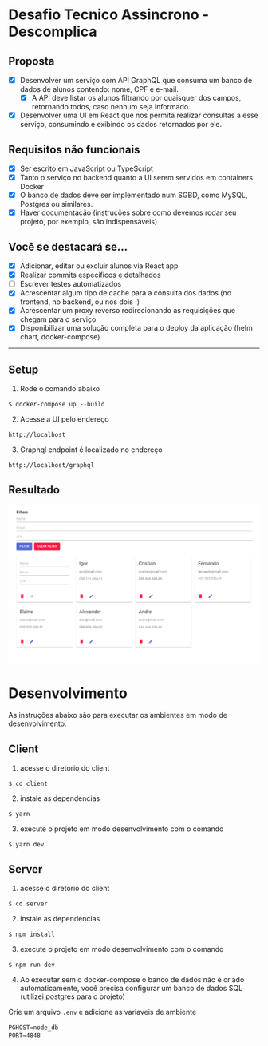 # Desafio Tecnico Assincrono  -  Descomplica

## Proposta
- [x] Desenvolver um serviço com API GraphQL que consuma um banco de dados de
alunos contendo: nome, CPF e e-mail.
  - [x] A API deve listar os alunos filtrando por quaisquer dos campos, retornando
todos, caso nenhum seja informado.

- [x] Desenvolver uma UI em React que nos permita realizar consultas a esse serviço,
consumindo e exibindo os dados retornados por ele.

## Requisitos não funcionais
- [x] Ser escrito em JavaScript ou TypeScript
- [x] Tanto o serviço no backend quanto a UI serem servidos em containers Docker
- [x] O banco de dados deve ser implementado num SGBD, como MySQL, Postgres ou
similares.
- [x] Haver documentação (instruções sobre como devemos rodar seu projeto, por
exemplo, são indispensáveis)

## Você se destacará se...
- [x] Adicionar, editar ou excluir alunos via React app
- [x] Realizar commits específicos e detalhados
- [ ] Escrever testes automatizados
- [X] Acrescentar algum tipo de cache para a consulta dos dados (no frontend, no
backend, ou nos dois :)
- [x] Acrescentar um proxy reverso redirecionando as requisições que chegam para o
serviço
- [x] Disponibilizar uma solução completa para o deploy da aplicação (helm chart,
docker-compose)

-----


## Setup

1. Rode o comando abaixo
```
$ docker-compose up --build
```

2. Acesse a UI pelo endereço
```
http://localhost
```

3. Graphql endpoint é localizado no endereço
```
http://localhost/graphql
```
## Resultado

![Print da tela](images/Screenshot_1.png "Print da tela")

# Desenvolvimento
As instruções abaixo são para executar os ambientes em modo de desenvolvimento.

## Client
1. acesse o diretorio do client 
```
$ cd client
```
2. instale as dependencias 
```
$ yarn
```
3. execute o projeto em modo desenvolvimento com o comando 
```
$ yarn dev
```


## Server
1. acesse o diretorio do client 
```
$ cd server
```
2. instale as dependencias 
```
$ npm install
```
3. execute o projeto em modo desenvolvimento com o comando 
```
$ npm run dev
```

4. Ao executar sem o docker-compose o banco de dados não é criado automaticamente, você precisa configurar um banco de dados SQL (utilizei postgres para o projeto)

Crie um arquivo ```.env``` e adicione as variaveis de ambiente
```
PGHOST=node_db
PORT=4848
```





